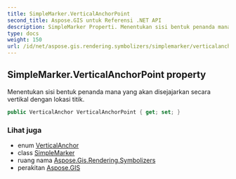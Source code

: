 ```yaml
---
title: SimpleMarker.VerticalAnchorPoint
second_title: Aspose.GIS untuk Referensi .NET API
description: SimpleMarker Properti. Menentukan sisi bentuk penanda mana yang akan disejajarkan secara vertikal dengan lokasi titik.
type: docs
weight: 150
url: /id/net/aspose.gis.rendering.symbolizers/simplemarker/verticalanchorpoint/
---
```

## SimpleMarker.VerticalAnchorPoint property

Menentukan sisi bentuk penanda mana yang akan disejajarkan secara vertikal dengan lokasi titik.

```csharp
public VerticalAnchor VerticalAnchorPoint { get; set; }
```

### Lihat juga

* enum [VerticalAnchor](../../verticalanchor/)
* class [SimpleMarker](../)
* ruang nama [Aspose.Gis.Rendering.Symbolizers](../../simplemarker/)
* perakitan [Aspose.GIS](../../../)


